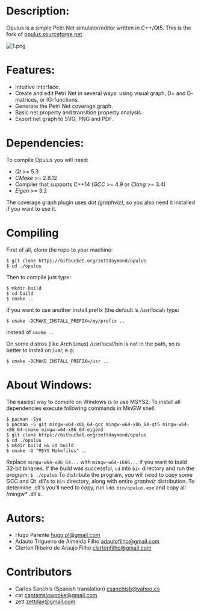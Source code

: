# Description: #
Opulus is a simple Petri Net simulator/editor written in C++/Qt5. This is the fork of [opulus.sourceforge.net](opulus.sourceforge.net).

![1.png](https://bitbucket.org/repo/7X6BR9/images/653296000-1.png)

# Features: #
* Intuitive interface.
* Create and edit Petri Net in several ways: using visual graph, D+ and D- matrices, or IO-functions.
* Generate the Petri Net coverage graph.
* Basic net property and transition property analysis.
* Export net graph to SVG, PNG and PDF.

# Dependencies: #
To compile Opulus you will need:

* *Qt* >= 5.3
* *CMake* >= 2.8.12
* Compiler that supports C++14 (*GCC* >= 4.9 or *Clang* >= 3.4)
* *Eigen* >= 3.2

The coverage graph plugin uses *dot (graphviz)*, so you also need it installed if you want to use it.

# Compiling #
First of all, clone the repo to your machine:
```
$ git clone https://bitbucket.org/zettdaymond/opulus
$ cd ./opulus
```
Then to compile just type:
```
$ mkdir build
$ cd build
$ cmake ..
```
If you want to use another install prefix (the default is /usr/local) type:
```
$ cmake -DCMAKE_INSTALL_PREFIX=/my/prefix ..
```
instead of `cmake ..`

On some distros (like Arch Linux) /usr/local/bin is not in the path, so is better to install on /usr, e.g:
```
$ cmake -DCMAKE_INSTALL_PREFIX=/usr ..
```

# About Windows: #
The easiest way to compile on Windows is to use MSYS2. To install all dependencies execute following commands in MinGW shell:
```
$ pacman -Syu
$ pacman -S git mingw-w64-x86_64-gcc mingw-w64-x86_64-qt5 mingw-w64-x86_64-cmake mingw-w64-x86_64-eigen3
$ git clone https://bitbucket.org/zettdaymond/opulus
$ cd ./opulus
$ mkdir build && cd build
$ cmake -G "MSYS Makefiles" ..
```
Replace `mingw-w64-x86_64...` with `mingw-w64-i686...` if you want to build 32-bit binaries. 
If the build was successful, `cd` into `bin` directory and run the program: `$ ./opulus`
To distribute the program, you will need to copy some GCC and Qt .dll's to `bin` directory, along with entire *graphviz* distribution.
To determine .dll's you'll need to copy, run `ldd bin/opulus.exe` and copy all /mingw* .dll's.

# Autors: #
- Hugo Parente <hugo.pl@gmail.com>
- Adauto Trigueiro de Almeida Filho <adautofilho@gmail.com>
- Clerton Ribeiro de Araújo Filho <clertonfilho@gmail.com>

# Contributors #
- Carlos Sanchis (Spanish translation) <csanchisb@yahoo.es>
- cat <captainslowpoke@gmail.com>
- zett <zettday@gmail.com>